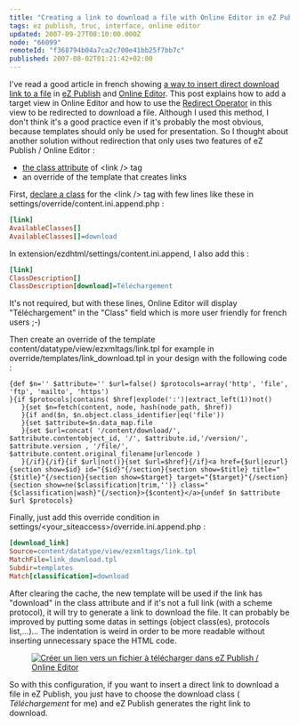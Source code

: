 ```yaml
---
title: "Creating a link to download a file with Online Editor in eZ Publish"
tags: ez publish, truc, interface, online editor
updated: 2007-09-27T08:10:00.000Z
node: "66099"
remoteId: "f368794b04a7ca2c700e41bb25f7bb7c"
published: 2007-08-02T01:21:42+02:00
---
```

 
I've read a good article in french showing [a way to insert direct download link to a file](http://blog.episode-2.com/2007/07/30/ezpublish-oe-inserer-aisement-un-lien-vers-un-fichier-a-telecharger/) in [eZ Publish](/tag/ez-publish) and [Online Editor](/tag/online-editor). This post explains how to add a target view in Online Editor and how to use the [Redirect Operator](http://ez.no/community/contribs/template_plugins/redirect_operators) in this view to be redirected to download a file. Although I used this method, I don't think it's a good practice even if it's probably the most obvious, because templates should only be used for presentation. So I thought about another solution without redirection that only uses two features of eZ Publish / Online Editor :

 * [the class attribute](http://ez.no/doc/extensions/online_editor/4_x/usage/formatted_text/the_class_parameter) of &lt;link /&gt; tag
 * an override of the template that creates links
 
First, [declare a class](http://ez.no/doc/ez_publish/technical_manual/3_9/reference/configuration_files/content_ini/name_of_xml_tag) for the &lt;link /&gt; tag with few lines like these in settings/override/content.ini.append.php :

 ``` ini
[link]
AvailableClasses[]
AvailableClasses[]=download
```

 
In extension/ezdhtml/settings/content.ini.append, I also add this :

 ``` ini
[link]
ClassDescription[]
ClassDescription[download]=Téléchargement
```

 
It's not required, but with these lines, Online Editor will display &quot;Téléchargement&quot; in the &quot;Class&quot; field which is more user friendly for french users ;-)

 
Then create an override of the template content/datatype/view/ezxmltags/link.tpl for example in override/templates/link_download.tpl in your design with the following code :

 ```
{def $n='' $attribute='' $url=false() $protocols=array('http', 'file', 'ftp', 'mailto', 'https')
}{if $protocols|contains( $href|explode(':')|extract_left(1))not()
    }{set $n=fetch(content, node, hash(node_path, $href))
    }{if and($n, $n.object.class_identifier|eq('file'))
    }{set $attribute=$n.data_map.file
    }{set $url=concat( '/content/download/', $attribute.contentobject_id, '/', $attribute.id,'/version/', $attribute.version , '/file/', $attribute.content.original_filename|urlencode )
    }{/if}{/if}{if $url|not()}{set $url=$href}{/if}<a href={$url|ezurl}{section show=$id} id="{$id}"{/section}{section show=$title} title="{$title}"{/section}{section show=$target} target="{$target}"{/section}{section show=ne($classification|trim,'')} class="{$classification|wash}"{/section}>{$content}</a>{undef $n $attribute $url $protocols}
```

 
Finally, just add this override condition in settings/&lt;your_siteaccess&gt;/override.ini.append.php :

 ``` ini
[download_link]
Source=content/datatype/view/ezxmltags/link.tpl
MatchFile=link_download.tpl
Subdir=templates
Match[classification]=download
```

 
After clearing the cache, the new template will be used if the link has &quot;download&quot; in the class attribute and if it's not a full link (with a scheme protocol), it will try to generate a link to download the file. It can probably be improved by putting some datas in settings (object class(es), protocols list,…)… The indentation is weird in order to be more readable without inserting unnecessary space the HTML code.

 


<figure class="object-center"><a href="/images/creer-un-lien-vers-un-fichier-a-telecharger-dans-ez-publish-online-editor.png"><img loading="lazy" src="/images//creer-un-lien-vers-un-fichier-a-telecharger-dans-ez-publish-online-editor.png" alt="Créer un lien vers un fichier à télécharger dans eZ Publish / Online Editor">
</a></figure>




 
So with this configuration, if you want to insert a direct link to download a file in eZ Publish, you just have to choose the download class ( *Téléchargement* for me) and eZ Publish generates the right link to download.

